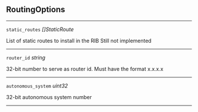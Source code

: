 



## RoutingOptions






<hr />

<div class="dd">

<code>static_routes</code>  <i>[]StaticRoute</i>

</div>
<div class="dt">

List of static routes to install in the RIB
Still not implemented

</div>

<hr />

<div class="dd">

<code>router_id</code>  <i>string</i>

</div>
<div class="dt">

32-bit number to serve as router id. Must have the format x.x.x.x

</div>

<hr />

<div class="dd">

<code>autonomous_system</code>  <i>uint32</i>

</div>
<div class="dt">

32-bit autonomous system number

</div>

<hr />




